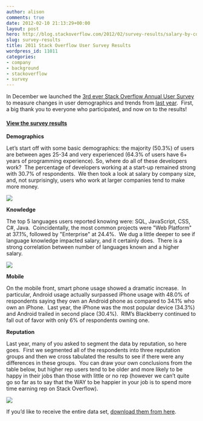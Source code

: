 ```yaml
---
author: alison
comments: true
date: 2012-02-10 21:13:29+00:00
layout: post
hero: http://blog.stackoverflow.com/2012/02/survey-results/salary-by-company-size/
slug: survey-results
title: 2011 Stack Overflow User Survey Results
wordpress_id: 11011
categories:
- company
- background
- stackoverflow
- survey
---
```


In December we launched the [3rd ever Stack Overflow Annual User Survey](http://blog.stackoverflow.com/2011/12/come-here-often/) to measure changes in user demographics and trends from [last year](http://blog.stackoverflow.com/2011/01/survey-says/).  First, a big thank you to everyone who participated, and now on to the results!



#### [View the survey results](https://www.surveymonkey.com/sr.aspx?sm=2RYrV_2bFw2aZ2RfedWHNW_2f0DgNnatyQnvvrorWEYhuAQ_3d)



**Demographics**

Let’s start off with some basic demographics: the majority (50.3%) of users are between ages 25-34 and very experienced (64.3% of users have 6+ years of programming experience). So, where do all of these developers work?  The percentage of developers working at a start-up remained strong with 30.7% of respondents.  We then took a look at salary by company size, and, not surprisingly, users who work at larger companies tend to make more money.

[![](http://blog.stackoverflow.com/wp-content/uploads/salary-by-company-size.png)](http://blog.stackoverflow.com/2012/02/survey-results/salary-by-company-size/)

**Knowledge**

The top 5 languages users reported knowing were: SQL, JavaScript, CSS, C#, Java.  Coincidentally, the most common projects were "Web Platform" at 37.1%, followed by "Enterprise" at 24.4%.  We dug a little deeper to see if language knowledge impacted salary, and it certainly does.  There is a strong correlation between number of languages known and a higher salary.

[![](http://blog.stackoverflow.com/wp-content/uploads/salary-by-language.png)](http://blog.stackoverflow.com/2012/02/survey-results/salary-by-language/)

**Mobile**

On the mobile front, smart phone usage showed a dramatic increase.  In particular, Android usage actually surpassed iPhone usage with 48.0% of respondents saying they own an Android phone as compared to 34.1% who own an iPhone.  Last year, the iPhone was the most popular device (34.3%) and Android trailed in second place (30.4%).  RIM’s Blackberry continued to fall out of favor with only 6% of respondents owning one.

**Reputation**

Last year, many of you asked to segment the data by reputation, so here goes.  First we segmented all of the respondents into three reputation groups and then we cross tabulated the results to see if there were any differences in these groups.  You can draw your own conclusions from the table below, but higher rep users tend to be older and more likely to be happy in their jobs than those with little or no rep (however we can’t quite go so far as to say that the WAY to be happier in your job is to spend more time earning rep on Stack Overflow).

[![](http://blog.stackoverflow.com/wp-content/uploads/rep-table.png)](http://blog.stackoverflow.com/2012/02/survey-results/rep-table/)

If you’d like to receive the entire data set, [download them from here](https://drive.google.com/a/stackoverflow.com/#folders/0BwIexitMAu8ceG95UUkyUGlRM0U).
